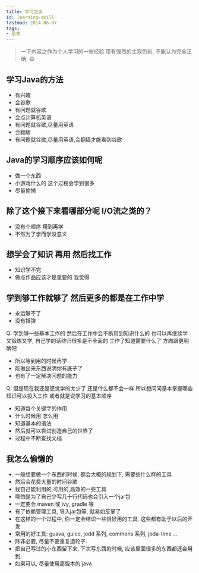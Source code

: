 ```yaml
---
title: 学习之谈
id: learning-skill
lastmod: 2014-06-07
tags:
- 思考
---
```


> 一下内容之作为个人学习的一些经验
> 带有强烈的主观色彩, 不能认为完全正确. :smile:

<!--more-->

学习Java的方法
-------
* 有兴趣
* 会谷歌
* 有问题就谷歌
* 会点计算机英语
* 有问题就谷歌,尽量用英语
* 会翻墙
* 有问题就谷歌,尽量用英语,会翻墙才能看到谷歌

Java的学习顺序应该如何呢
---------------------

* 做一个东西
* 小游戏什么的 这个过程会学到很多
* 尽量偷懒


除了这个接下来看哪部分呢 I/O流之类的？
----------------------

* 没有个顺序 用到再学
* 不然为了学而学没意义

想学会了知识 再用 然后找工作
---------

* 知识学不完
* 做点作品应该才是重要的 我觉得

学到够工作就够了 然后更多的都是在工作中学 
--------

* 永远够不了
* 没有银弹

Q: 学到够一些基本工作的 然后在工作中会不断用到知识什么的 也可以再继续学 又锻炼又学,
自己学的话终归很多是不全面的 工作了知道需要什么了 方向跟更明确吧

* 所以等到用的时候再学
* 能做出来东西说明你有底子了
* 也有了一定解决问题的能力

Q: 但是现在我还是感觉学的太少了 还是什么都不会一样 所以想问问基本掌握哪些知识可以投入工作 或者就是说学习的基本顺序

* 知道每个关键字的作用
* 什么时候用 怎么用
* 知道基本的语法 
* 然后就可以尝试创造自己的世界了
* 过程中不断查找文档

我怎么偷懒的
----------
* 一般想要做一个东西的时候, 都会大概的规划下, 需要些什么样的工具
* 然后会花费大量的时间谷歌
* 找自己能利用的,可用的,高效的一些工具
* 哪怕是为了自己少写几十行代码也会引入一个jar包
* 一定要会 maven 或 ivy, gradle 等
* 有了依赖管理工具, 导入jar包等, 就易如反掌了
* 在这样的一个过程中, 你一定会结识一些很好用的工具, 这些都有助于以后的开发
* 常用的好工具: guava, guice, jodd 系列, commons 系列, joda-time ...
* 除非必要, 尽量不要重复造轮子.
* 把自己写过的小东西留下来, 下次写东西的时候, 应该里面很多的东西都还会用到.
* 如果可以, 尽量使用高版本的 java



